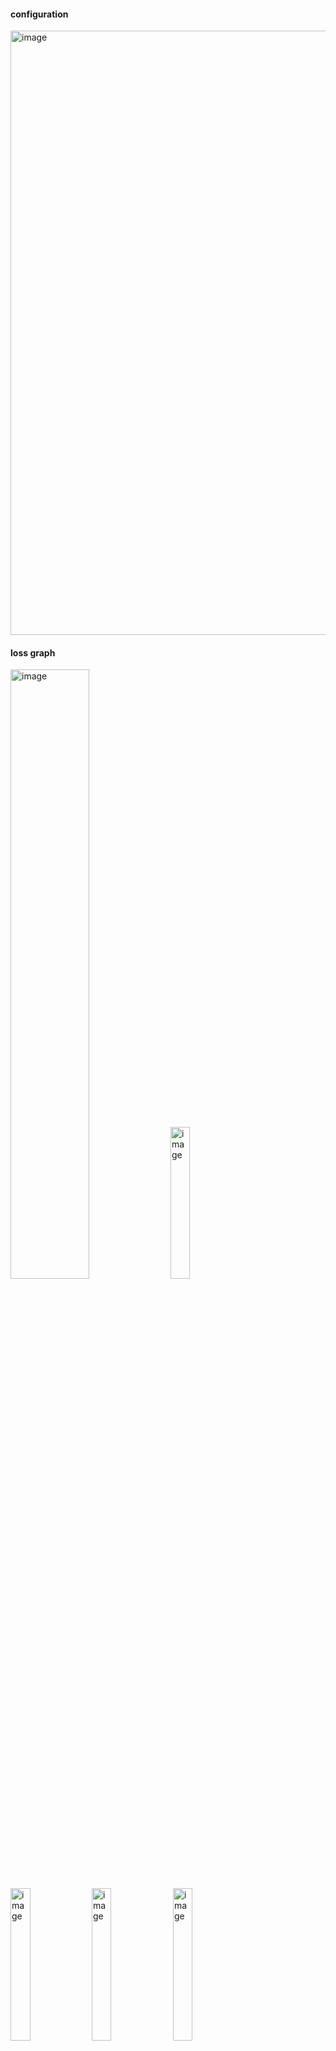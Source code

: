 #### configuration

<img width="967" alt="image" src="https://github.com/heayounchoi/FasterRCNN-VGG16/assets/118031423/9b134433-5a0b-48da-af46-dd5de3bec031">

#### loss graph

<img width="50%" alt="image" src="https://github.com/heayounchoi/FasterRCNN-VGG16/assets/118031423/6beeb00d-9883-482c-a05b-ae322ad3b505">

<img width="25%" alt="image" src="https://github.com/heayounchoi/FasterRCNN-VGG16/assets/118031423/12915ae0-2280-487f-9adb-8ce707ce2226">
<img width="25%" alt="image" src="https://github.com/heayounchoi/FasterRCNN-VGG16/assets/118031423/876fe18e-e082-4faa-a883-381cabda32e6">
<img width="25%" alt="image" src="https://github.com/heayounchoi/FasterRCNN-VGG16/assets/118031423/33652ded-c080-47c5-b916-ef6b123858d9">
<img width="25%" alt="image" src="https://github.com/heayounchoi/FasterRCNN-VGG16/assets/118031423/8abf1e86-d35f-4017-be05-96710c022975">

#### performance analysis

<img width="75%" alt="image" src="https://github.com/heayounchoi/FasterRCNN-VGG16/assets/118031423/a73a8965-aed4-4ee8-9eb8-bcefde6ac4d2">

<img width="425" alt="image" src="https://github.com/heayounchoi/FasterRCNN-VGG16/assets/118031423/5597f605-2bfb-4991-aa18-026be5b74136">

#### detection

<img width="1002" alt="image" src="https://github.com/heayounchoi/FasterRCNN-VGG16/assets/118031423/307ef8b6-3305-4b2f-9bf0-13b41bfc24b1">

<img width="986" alt="image" src="https://github.com/heayounchoi/FasterRCNN-VGG16/assets/118031423/9137ff07-6b3b-4e40-9f85-06614054d681">
